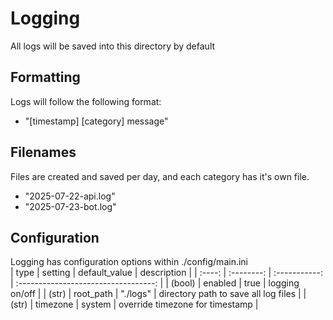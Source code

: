 # Logging

All logs will be saved into this directory by default

## Formatting

Logs will follow the following format:  
* "[timestamp] [category] message"

## Filenames

Files are created and saved per day, and each category has it's own file.  
* "2025-07-22-api.log"
* "2025-07-23-bot.log"

## Configuration

Logging has configuration options within ./config/main.ini  
| type   | setting    | default_value | description                          |
| :----: | :--------: | :-----------: | :----------------------------------: |
| (bool) | enabled    | true          | logging on/off                       |
| (str)  | root_path  | "./logs"      | directory path to save all log files |
| (str)  | timezone   | system        | override timezone for timestamp      |